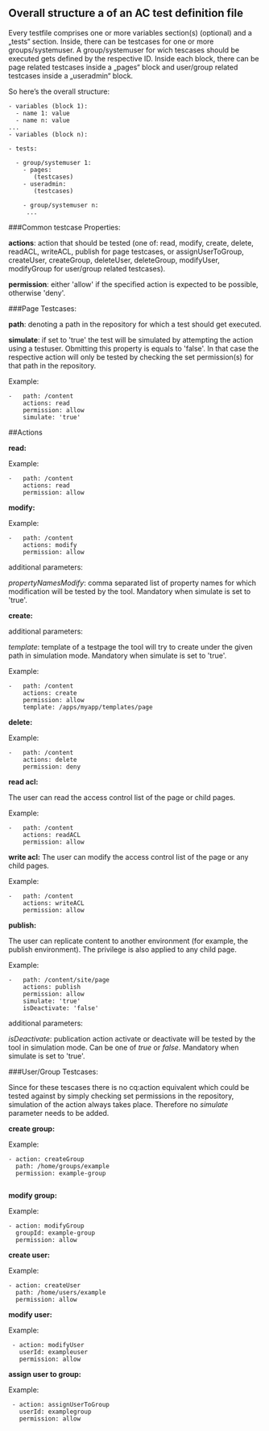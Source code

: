 ## Overall structure a of an AC test definition file

Every testfile comprises one or more variables section(s) (optional) and a „tests“ section. Inside, there can be testcases for one or more groups/systemuser. A group/systemuser for wich tescases should be executed gets defined by the respective ID. Inside each block, there can be page related testcases inside a „pages“ block and user/group related testcases inside a „useradmin“ block.

So here’s the overall structure:
```
- variables (block 1):
  - name 1: value
  - name n: value
...
- variables (block n):

- tests:

  - group/systemuser 1:
    - pages:
       (testcases)
    - useradmin:
       (testcases)

    - group/systemuser n:
     ...
```

###Common testcase Properties:
 
<b>actions</b>: action that should be tested (one of: read, modify, create, delete, readACL, writeACL, publish for page testcases, or
assignUserToGroup, createUser, createGroup, deleteUser, deleteGroup, modifyUser, modifyGroup for user/group related testcases).

<b>permission</b>: either 'allow' if the specified action is expected to be possible, otherwise 'deny'.

###Page Testcases:

<b>path</b>: denoting a path in the repository for which a test should get executed.

<b>simulate</b>: if set to 'true' the test will be simulated by attempting the action using a testuser. Obmitting this property is equals to 'false'. In that case the respective action will only be tested by checking the set permission(s) for that path in the repository.

Example:
```
-   path: /content
    actions: read
    permission: allow
    simulate: 'true'
```

##Actions

<b>read:</b>

Example:
```
-   path: /content
    actions: read
    permission: allow
```
<b>modify:</b>

Example:
```
-   path: /content
    actions: modify
    permission: allow
```
additional parameters:

*propertyNamesModify*: comma separated list of property names for which modification will be tested by the tool. Mandatory
when simulate is set to 'true'.

<b>create:</b>

additional parameters:

*template*: template of a testpage the tool will try to create under the given path in simulation mode. Mandatory
when simulate is set to 'true'.

Example:
```
-   path: /content
    actions: create
    permission: allow
    template: /apps/myapp/templates/page
```   
<b>delete:</b>

Example:
```
-   path: /content
    actions: delete
    permission: deny
```
<b>read acl:</b> 

The user can read the access control list of the page or child pages.

Example:
```
-   path: /content
    actions: readACL
    permission: allow
```
<b>write acl:</b> 
The user can modify the access control list of the page or any child pages.

Example:
```
-   path: /content
    actions: writeACL
    permission: allow
```
<b>publish:</b> 

The user can replicate content to another environment (for example, the publish environment). The privilege is also applied to any child page.

Example:
```
-   path: /content/site/page
    actions: publish
    permission: allow
    simulate: 'true'
    isDeactivate: 'false'
```
additional parameters:

*isDeactivate*: publication action activate or deactivate will be tested by the tool in simulation mode. Can be one of *true* or *false*. Mandatory when simulate is set to 'true'.

###User/Group Testcases:

Since for these tescases there is no cq:action equivalent which could be tested against by simply checking set permissions in the repository, simulation of the action always takes place. Therefore no *simulate* parameter needs to be added.

<b>create group:</b> 

Example:
```
- action: createGroup
  path: /home/groups/example
  permission: example-group
  
```

<b>modify group:</b>

Example:
```
- action: modifyGroup
  groupId: example-group
  permission: allow
```

<b>create user:</b>

Example:
```
- action: createUser
  path: /home/users/example
  permission: allow
```

<b>modify user:</b>

Example:
```
 - action: modifyUser
   userId: exampleuser
   permission: allow
```

<b>assign user to group:</b>

Example:
```
 - action: assignUserToGroup
   userId: examplegroup
   permission: allow
```
